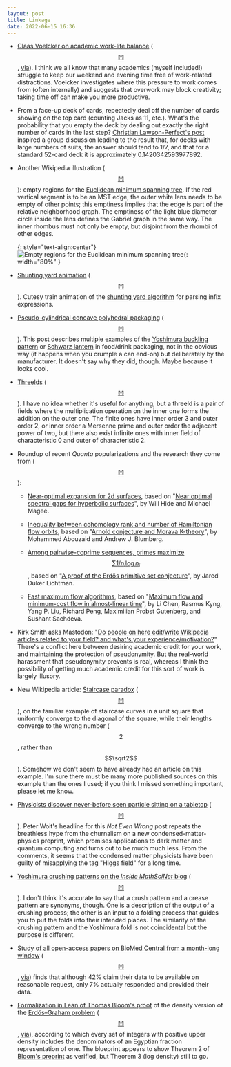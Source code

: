 ```yaml
---
layout: post
title: Linkage
date: 2022-06-15 16:36
---
```

* [Claas Voelcker on academic work-life balance](https://thegradient.pub/working-on-the-weekends-an-academic-necessity/) <span style="white-space:nowrap">([$$\mathbb{M}$$](https://mathstodon.xyz/@11011110/108406720822630002),</span> [via](https://news.ycombinator.com/item?id=31562264)). I think we all know that many academics (myself included!) struggle to keep our weekend and evening time free of work-related distractions. Voelcker investigates where this pressure to work comes from (often internally) and suggests that overwork may block creativity; taking time off can make you more productive.

* From a face-up deck of cards, repeatedly deal off the number of cards showing on the top card (counting Jacks as 11, etc.). What's the probability that you empty the deck by dealing out exactly the right number of cards in the last step? [Christian Lawson-Perfect's post](https://mathstodon.xyz/@christianp/108401164015456979) inspired a group discussion leading to the result that, for decks with large numbers of suits, the answer should tend to 1/7, and that for a standard 52-card deck it is approximately 0.1420342593977892.

* Another Wikipedia illustration <span style="white-space:nowrap">([$$\mathbb{M}$$](https://mathstodon.xyz/@11011110/108415828596664345)):</span> empty regions for the [Euclidean minimum spanning tree](https://en.wikipedia.org/wiki/Euclidean_minimum_spanning_tree). If the red vertical segment is to be an MST edge, the outer white lens needs to be empty of other points; this emptiness implies that the edge is part of the relative neighborhood graph. The emptiness of the light blue diameter circle inside the lens defines the Gabriel graph in the same way. The inner rhombus must not only be empty, but disjoint from the rhombi of other edges.

  {: style="text-align:center"}
![Empty regions for the Euclidean minimum spanning tree]({{site.baseurl}}/assets/2022/EMST-empty-regions.svg){: width="80%" }

* [Shunting yard animation](https://somethingorotherwhatever.com/shunting-yard-animation/) <span style="white-space:nowrap">([$$\mathbb{M}$$](https://mathstodon.xyz/@christianp/108424166828836198)).</span> Cutesy train animation of the [shunting yard algorithm](https://en.wikipedia.org/wiki/Shunting_yard_algorithm) for parsing infix expressions.

* [Pseudo-cylindrical concave polyhedral packaging](https://beachpackagingdesign.com/boxvox/pseudo-cylindrical-concave-polyhedral-packaging) <span style="white-space:nowrap">([$$\mathbb{M}$$](MLIhttps://mathstodon.xyz/@11011110/108434883781055479NK)).</span>  This post describes multiple examples of the [Yoshimura buckling pattern](https://en.wikipedia.org/wiki/Yoshimura_buckling) or [Schwarz lantern](https://en.wikipedia.org/wiki/Schwarz_lantern) in food/drink packaging, not in the obvious way (it happens when you crumple a can end-on) but deliberately by the manufacturer. It doesn't say why they did, though. Maybe because it looks cool.

* [Threelds](https://cp4space.hatsya.com/2022/05/25/threelds/) <span style="white-space:nowrap">([$$\mathbb{M}$$](https://mathstodon.xyz/@11011110/108440193859317506)).</span> I have no idea whether it's useful for anything, but a threeld is a pair of fields where the multiplication operation on the inner one forms the addition on the outer one. The finite ones have inner order 3 and outer order 2, or inner order a Mersenne prime and outer order the adjacent power of two, but there also exist infinite ones with inner field of characteristic 0 and outer of characteristic 2.

* Roundup of recent _Quanta_ popularizations and the research they come from <span style="white-space:nowrap">([$$\mathbb{M}$$](https://mathstodon.xyz/@11011110/108442789631056740)):</span>

  * [Near-optimal expansion for 2d surfaces](https://www.quantamagazine.org/impossible-seeming-surfaces-confirmed-decades-after-conjecture-20220602/), based on "[Near optimal spectral gaps for hyperbolic surfaces](https://arxiv.org/abs/2107.05292)", by Will Hide and Michael Magee.

  * [Inequality between cohomology rank and number of Hamiltonian flow orbits](https://www.quantamagazine.org/mathematicians-transcend-geometric-theory-of-motion-20211209/), based on "[Arnold conjecture and Morava K-theory](https://arxiv.org/abs/2103.01507)", by Mohammed Abouzaid and Andrew J. Blumberg.

  * [Among pairwise-coprime sequences, primes maximize $$\sum 1/n_i\log n_i$$](https://www.quantamagazine.org/graduate-students-side-project-proves-prime-number-conjecture-20220606/), based on "[A proof of the Erdős primitive set conjecture](https://arxiv.org/abs/2202.02384)", by Jared Duker Lichtman.

  * [Fast maximum flow algorithms](https://www.quantamagazine.org/researchers-achieve-absurdly-fast-algorithm-for-network-flow-20220608/), based on "[Maximum flow and minimum-cost flow in almost-linear time](https://arxiv.org/abs/2203.00671)", by Li Chen, Rasmus Kyng, Yang P. Liu, Richard Peng, Maximilian Probst Gutenberg, and Sushant Sachdeva.

* Kirk Smith asks Mastodon: "[Do people on here edit/write Wikipedia articles related to your field? and what's your experience/motivation?](https://scholar.social/@kirk/108439384108355311)" There's a conflict here between desiring academic credit for your work, and maintaining the protection of pseudonymity. But the real-world harassment that pseudonymity prevents is real, whereas I think the possibility of getting much academic credit for this sort of work is largely illusory.

* New Wikipedia article: [Staircase paradox](https://en.wikipedia.org/wiki/Staircase_paradox) <span style="white-space:nowrap">([$$\mathbb{M}$$](https://mathstodon.xyz/@11011110/108454961367151468)),</span> on the familiar example of staircase curves in a unit square that uniformly converge to the diagonal of the square, while their lengths converge to the wrong number ($$2$$, rather than $$\sqrt2$$). Somehow we don't seem to have already had an article on this example. I'm sure there must be many more published sources on this example than the ones I used; if you think I missed something important, please let me know.

* [Physicists discover never-before seen particle sitting on a tabletop](https://www.math.columbia.edu/~woit/wordpress/?p=12936) <span style="white-space:nowrap">([$$\mathbb{M}$$](https://mathstodon.xyz/@11011110/108465478766177772)).</span> Peter Woit's headline for this _Not Even Wrong_ post repeats the breathless hype from the churnalism on a new condensed-matter-physics preprint, which promises applications to dark matter and quantum computing and turns out to be much much less. From the comments, it seems that the condensed matter physicists have been guilty of misapplying the tag "Higgs field" for a long time.

* [Yoshimura crushing patterns on the _Inside MathSciNet_ blog](https://blogs.ams.org/beyondreviews/2021/07/18/yoshimura-crush-patterns/) <span style="white-space:nowrap">([$$\mathbb{M}$$](https://mathstodon.xyz/@11011110/108469088531022175)).</span>  I don't think it's accurate to say that a crush pattern and a crease pattern are synonyms, though. One is a description of the output of a crushing process; the other is an input to a folding process that guides you to put the folds into their intended places. The similarity of the crushing pattern and the Yoshimura fold is not coincidental but the purpose is different.

* [Study of all open-access papers on BioMed Central from a month-long window](https://doi.org/10.1016/j.jclinepi.2022.05.019) <span style="white-space:nowrap">([$$\mathbb{M}$$](https://mathstodon.xyz/@11011110/108474483987356656),</span> [via](https://news.ycombinator.com/item?id=31660239)) finds that although 42% claim their data to be available on reasonable request, only 7% actually responded and provided their data.

* [Formalization in Lean of Thomas Bloom's proof](https://b-mehta.github.io/unit-fractions/) of the density version of the [Erdős–Graham problem](https://en.wikipedia.org/wiki/Erd%C5%91s%E2%80%93Graham_problem) <span style="white-space:nowrap">([$$\mathbb{M}$$](https://mathstodon.xyz/@11011110/108484103209861017),</span> [via](https://twitter.com/XenaProject/status/1536099892694859777)), according to which every set of integers with positive upper density includes the denominators of an Egyptian fraction representation of one. The blueprint appears to show Theorem 2 of [Bloom's preprint](https://arxiv.org/abs/2112.03726) as verified, but Theorem 3 (log density) still to go.